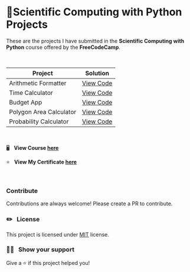 # 🐍Scientific Computing with Python Projects

These are the projects I have submitted in the **Scientific Computing with Python** course offered by the **FreeCodeCamp**.

<br>

|**Project**|**Solution**|
|-----------------------|----------------------|
|Arithmetic Formatter| [View Code](boilerplate-arithmetic-formatter/arithmetic_arranger.py)|
|Time Calculator| [View Code](boilerplate-time-calculator/time_calculator.py)|
|Budget App| [View Code](boilerplate-budget-app/budget.py)|
|Polygon Area Calculator| [View Code](boilerplate-polygon-area-calculator/shape_calculator.py)|
|Probability Calculator| [View Code](boilerplate-probability-calculator/prob_calculator.py)|

<br>

🖥️ &nbsp; **View Course [here](https://www.freecodecamp.org/learn/)**

⭐ &nbsp; **View My Certificate [here](https://www.freecodecamp.org/certification/bronceado/scientific-computing-with-python-v7)** 

&nbsp;

### Contribute

Contributions are always welcome! Please create a PR to contribute.

### ✏️ &nbsp; License

This project is licensed under [MIT](https://opensource.org/licenses/MIT) license.

### 👨‍🚀 &nbsp; Show your support

Give a ⭐️ if this project helped you!